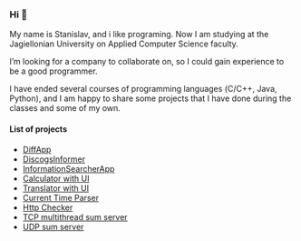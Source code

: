 ### Hi 👋

My name is Stanislav, and i like programing.
Now I am studying at the Jagiellonian University on Applied Computer Science faculty.

I’m looking for a company to collaborate on, so I could gain experience to be a good programmer.

I have ended several courses of programming languages (С/С++,
Java, Python),
and I am happy to share some projects that I have done during
the classes and some of my own.

#### List of projects

- [DiffApp](https://github.com/ShockJake/diff-app "DiffApp")
- [DiscogsInformer](https://github.com/ShockJake/Network-Programming-UJ/tree/main/DiscogsReleaseFinder "DiscogsInformer")
- [InformationSearcherApp](https://github.com/ShockJake/InformationSearcherApp "InformationSearcherApp")
- [Calculator with UI](https://github.com/ShockJake/Java-Projects/tree/main/Calculator "Calculator")
- [Translator with UI](https://github.com/ShockJake/Java-Projects/tree/main/Translator "Translator")
- [Current Time Parser](https://github.com/ShockJake/Network-Programming-UJ/tree/main/CurrentTime "Current Time Parser")
- [Http Checker](https://github.com/ShockJake/Network-Programming-UJ/tree/main/http-checker "Http Checker")
- [TCP multithread sum server](https://github.com/ShockJake/Network-Programming-UJ/tree/main/tcp-sumserver "TCP Sum server")
- [UDP sum server](https://github.com/ShockJake/Network-Programming-UJ/tree/main/udp_sumserver "UDP Sum server")

<!---
ShockJake/ShockJake is a ✨ special ✨ repository because its `README.md` (this file) appears on your GitHub profile.
You can click the Preview link to take a look at your changes.
--->
